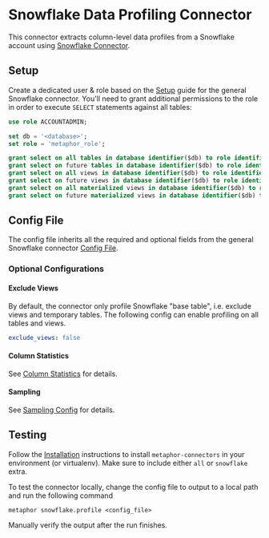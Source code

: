# Snowflake Data Profiling Connector

This connector extracts column-level data profiles from a Snowflake account using [Snowflake Connector](https://docs.snowflake.com/en/user-guide/python-connector.html).

## Setup

Create a dedicated user & role based on the [Setup](../README.md#Setup) guide for the general Snowflake connector. You'll need to grant additional permissions to the role in order to execute `SELECT` statements against all tables:

```sql
use role ACCOUNTADMIN;

set db = '<database>';
set role = 'metaphor_role';

grant select on all tables in database identifier($db) to role identifier($role);
grant select on future tables in database identifier($db) to role identifier($role);
grant select on all views in database identifier($db) to role identifier($role);
grant select on future views in database identifier($db) to role identifier($role);
grant select on all materialized views in database identifier($db) to role identifier($role);
grant select on future materialized views in database identifier($db) to role identifier($role);
```

## Config File

The config file inherits all the required and optional fields from the general Snowflake connector [Config File](../README.md#config-file).

### Optional Configurations

#### Exclude Views

By default, the connector only profile Snowflake "base table", i.e. exclude views and temporary tables. The following config can enable profiling on all tables and views.

```yaml
exclude_views: false
```

#### Column Statistics

See [Column Statistics](../../common/docs/column_statistics.md) for details.

#### Sampling

See [Sampling Config](../../common/docs/sampling.md) for details.

## Testing

Follow the [Installation](../../README.md) instructions to install `metaphor-connectors` in your environment (or virtualenv). Make sure to include either `all` or `snowflake` extra.

To test the connector locally, change the config file to output to a local path and run the following command

```
metaphor snowflake.profile <config_file>
```

Manually verify the output after the run finishes.
